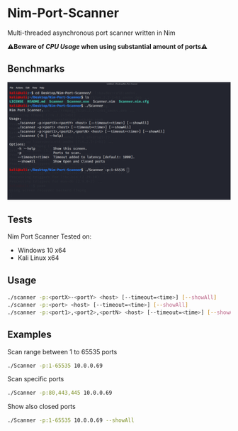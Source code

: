 # Nim-Port-Scanner
Multi-threaded asynchronous port scanner written in Nim

⚠**Beware of _CPU Usage_ when using substantial amount of ports**⚠

## Benchmarks
![](gif/Scanner.gif)

## Tests
Nim Port Scanner Tested on:
- Windows 10 x64
- Kali Linux x64

## Usage
```Bash
./scanner -p:<portX>-<portY> <host> [--timeout=<time>] [--showAll]
./scanner -p:<port> <host> [--timeout=<time>] [--showAll]
./scanner -p:<port1>,<port2>,<portN> <host> [--timeout=<time>] [--showAll]
```
## Examples
Scan range between 1 to 65535 ports

```Bash
./Scanner -p:1-65535 10.0.0.69
```

Scan specific ports
```Bash
./Scanner -p:80,443,445 10.0.0.69
```

Show also closed ports
```Bash
./Scanner -p:1-65535 10.0.0.69 --showAll
```
